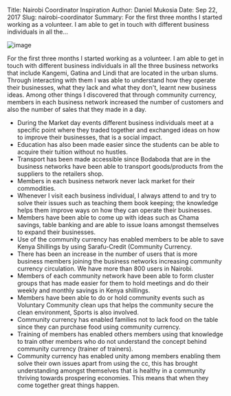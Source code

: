 Title: Nairobi Coordinator Inspiration
Author: Daniel Mukosia
Date: Sep 22, 2017
Slug: nairobi-coordinator
Summary: For the first three months I started working as a volunteer. I am able to get in touch with different business individuals in all the...

![image](/images/blog/nairobi-coordinator1.webp)

For the first three months I started working as a volunteer. I am able
to get in touch with different business individuals in all the three
business networks that include Kangemi, Gatina and Lindi that are
located in the urban slums. Through interacting with them I was able to
understand how they operate their businesses, what they lack and what
they don't, learnt new business ideas. Among other things I discovered
that through community currency, members in each business network
increased the number of customers and also the number of sales that they
made in a day.

- During the Market day events different business individuals meet
  at a specific point where they traded together and exchanged ideas
  on how to improve their businesses, that is a social impact.
- Education has also been made easier since the students can be able
  to acquire their tuition without no hustles.
- Transport has been made accessible since Bodaboda that are in the
  business networks have been able to transport goods/products from
  the suppliers to the retailers shop.
- Members in each business network never lack market for their
  commodities.
- Whenever I visit each business individual, I always attend to and
  try to solve their issues such as teaching them book keeping; the
  knowledge helps them improve ways on how they can operate their
  businesses.
- Members have been able to come up with ideas such as Chama
  savings, table banking and are able to issue loans amongst
  themselves to expand their businesses.
- Use of the community currency has enabled members to be able to
  save Kenya Shillings by using Sarafu-Credit (Community Currency.
- There has been an increase in the number of users that is more
  business members joining the business networks increasing
  community currency circulation. We have more than 800 users in
  Nairobi.
- Members of each community network have been able to form cluster
  groups that has made easier for them to hold meetings and do their
  weekly and monthly savings in Kenya shillings.
- Members have been able to do or hold community events such as
  Voluntary Community clean ups that helps the community secure the
  clean environment, Sports is also involved.
- Community currency has enabled families not to lack food on the
  table since they can purchase food using community currency.
- Training of members has enabled others members using that
  knowledge to train other members who do not understand the concept
  behind community currency (trainer of trainers).
- Community currency has enabled unity among members enabling them
  solve their own issues apart from using the cc, this has brought
  understanding amongst themselves that is healthy in a community
  thriving towards prospering economies. This means that when they
  come together great things happen.
